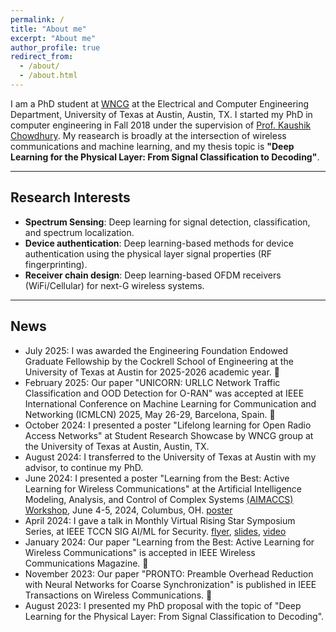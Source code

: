 ```yaml
---
permalink: /
title: "About me"
excerpt: "About me"
author_profile: true
redirect_from: 
  - /about/
  - /about.html
---
```


I am a PhD student at [WNCG](https://wncg.org/) at the Electrical and Computer Engineering Department, University of Texas at Austin, Austin, TX. I started my PhD in computer engineering in Fall 2018 under the supervision of [Prof. Kaushik Chowdhury](https://genesys-lab.org/team/kaushik-chowdhury). My reasearch is broadly at the intersection of wireless communications and machine learning, and my thesis topic is **"Deep Learning for the Physical Layer: From Signal Classification to Decoding"**. 


<!-- <span class="red-star">★</span> <i>I am in the academic job market looking for tenure-track positions</i>. -->


-------------------------------------------------

## Research Interests 
- **Spectrum Sensing**: Deep learning for signal detection, classification, and spectrum localization.
- **Device authentication**: Deep learning-based methods for device authentication using the physical layer signal properties (RF fingerprinting).
- **Receiver chain design**: Deep learning-based OFDM receivers (WiFi/Cellular) for next-G wireless systems.

------------------------------------------------------

## News
- July 2025: I was awarded the Engineering Foundation Endowed Graduate Fellowship by the Cockrell School of Engineering at the University of Texas at Austin for 2025-2026 academic year. &#127881;
- February 2025: Our paper "UNICORN: URLLC Network Traffic Classification and OOD Detection for O-RAN" was accepted at IEEE International Conference on Machine Learning for Communication and Networking (ICMLCN) 2025, May 26-29, Barcelona, Spain. &#127881;
- October 2024: I presented a poster "Lifelong learning for Open Radio Access Networks" at Student Research Showcase by WNCG group at the University of Texas at Austin, Austin, TX.
- August 2024: I transferred to the University of Texas at Austin with my advisor, to continue my PhD.
- June 2024: I presented a poster "Learning from the Best: Active Learning for Wireless Communications" at the Artificial Intelligence Modeling, Analysis, and Control of Complex Systems [(AIMACCS) Workshop](https://aiedge.osu.edu/aimaccs), June 4-5, 2024, Columbus, OH. [poster](https://nasimsoltani.github.io/files/activelearning-poster.pdf)
- April 2024: I gave a talk in Monthly Virtual Rising Star Symposium Series, at IEEE TCCN SIG AI/ML for Security. [flyer](https://nasimsoltani.github.io/files/Seminar-flyer-2024_04.pdf), [slides](), [video](https://youtu.be/bC6Nv4b3wl8)
- January 2024: Our paper "Learning from the Best: Active Learning for Wireless Communications" is accepted in IEEE Wireless Communications Magazine. &#127881;
- November 2023: Our paper "PRONTO: Preamble Overhead Reduction with Neural Networks for Coarse Synchronization" is published in IEEE Transactions on Wireless Communications. &#127881;
- August 2023: I presented my PhD proposal with the topic of "Deep Learning for the Physical Layer: From Signal Classification to Decoding".
